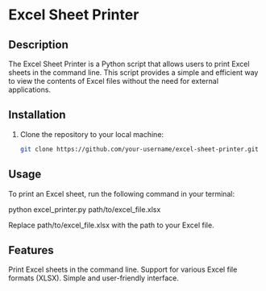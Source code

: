 # Excel Sheet Printer

## Description

The Excel Sheet Printer is a Python script that allows users to print Excel sheets in the command line. This script provides a simple and efficient way to view the contents of Excel files without the need for external applications.



## Installation

1. Clone the repository to your local machine:

   ```bash
   git clone https://github.com/your-username/excel-sheet-printer.git


## Usage

To print an Excel sheet, run the following command in your terminal:

python excel_printer.py path/to/excel_file.xlsx

Replace path/to/excel_file.xlsx with the path to your Excel file.

## Features
Print Excel sheets in the command line.
Support for various Excel file formats (XLSX).
Simple and user-friendly interface.
